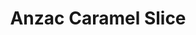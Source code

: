 ---
title: Anzac Caramel Slice
tags: ["baking", "dessert", "snack"]
imgFile: 'anzac-caramel-slice.jpg'
ingredients:
  - 150g rolled oats
  - 75g desiccated coconut
  - 110g flour
  - 1 1/2 tsp baking powder
  - 1 1/2 tsp ground ginger
  - 150g butter
  - 120g brown sugar
  - 2 tbsp golden syrup
topping:
  - 1 x 395g can sweetened condensed milk
  - 80g brown sugar
  - 100g butter
  - 75g golden syrup
method:
  - Preheat oven to 180°C. Grease and line a 20x30cm slice tin.
  - In a large bowl, combine oats, coconut, flour, baking powder, and ground ginger.
  - In a saucepan over low heat, melt together butter, brown sugar, and golden syrup, stirring constantly.
  - Pour the melted mixture over dry ingredients and mix well.
  - Reserve 3/4 to 1 cup of the mixture for the topping. Press the remaining base mixture firmly into the prepared tin using warm, wet hands.
  - Bake the base for 15 minutes or until golden. Remove and allow to cool slightly.
  - TOPPING
  - In a saucepan over medium heat, combine condensed milk, brown sugar, butter, and golden syrup. Stir constantly until thickened and sugar has dissolved (about 10 minutes).
  - Pour the caramel over the cooled base, then sprinkle with the reserved oat mixture.
  - Bake for another 15–20 minutes, or until the caramel is bubbling and golden.
  - Allow to cool completely before cutting into squares.
---